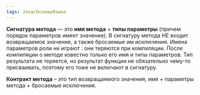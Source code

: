 ```yaml
---
tags: Java/ОсновыЯзыка
--- 
```

**Сигнатура метода** — это **имя метода** + **типы параметры** (причем порядок параметров имеет значение). В сигнатуру метода НЕ входит возвращаемое значение, а также бросаемые им исключения. Имена параметров роли не играют : они теряются при компиляции. После компиляции о методе известно только его имя и типы параметров. Тип результата не теряется, но результат функции не обязательно чему-то присваивать, поэтому его тоже не включают в сигнатуру.

**Контракт метода** – это тип возвращаемого значения, имя + параметры метода + бросаемые исключения.
